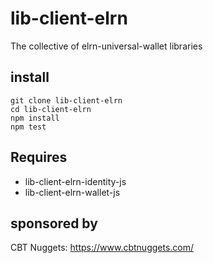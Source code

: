 # lib-client-elrn
The collective of elrn-universal-wallet libraries

## install
```
git clone lib-client-elrn
cd lib-client-elrn
npm install
npm test
```
## Requires
- lib-client-elrn-identity-js
- lib-client-elrn-wallet-js

## sponsored by
CBT Nuggets: https://www.cbtnuggets.com/  

 